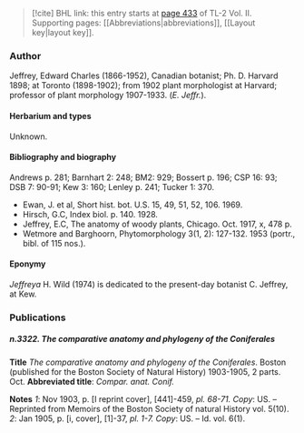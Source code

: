 > [!cite] BHL link: this entry starts at [page 433](https://www.biodiversitylibrary.org/item/103253#page/459/mode/1up) of TL-2 Vol. II.
> Supporting pages: [[Abbreviations|abbreviations]], [[Layout key|layout key]].

### Author

Jeffrey, Edward Charles (1866-1952), Canadian botanist; Ph. D. Harvard 1898; at Toronto (1898-1902); from 1902 plant morphologist at Harvard; professor of plant morphology 1907-1933. (*E. Jeffr.*).

#### Herbarium and types

Unknown.

#### Bibliography and biography

Andrews p. 281; Barnhart 2: 248; BM2: 929; Bossert p. 196; CSP 16: 93; DSB 7: 90-91; Kew 3: 160; Lenley p. 241; Tucker 1: 370.
- Ewan, J. et al, Short hist. bot. U.S. 15, 49, 51, 52, 106. 1969.
- Hirsch, G.C, Index biol. p. 140. 1928.
- Jeffrey, E.C, The anatomy of woody plants, Chicago. Oct. 1917, x, 478 p.
- Wetmore and Barghoorn, Phytomorphology 3(1, 2): 127-132. 1953 (portr., bibl. of 115 nos.).

#### Eponymy

*Jeffreya* H. Wild (1974) is dedicated to the present-day botanist C. Jeffrey, at Kew.

### Publications

##### n.3322. The comparative anatomy and phylogeny of the Coniferales

**Title**
*The comparative anatomy and phylogeny of the Coniferales*. Boston (published for the Boston Society of Natural History) 1903-1905, 2 parts. Oct.
**Abbreviated title**: *Compar. anat. Conif.*

**Notes**
*1*: Nov 1903, p. \[I reprint cover\], \[441\]-459, *pl. 68-71. Copy*: US. – Reprinted from Memoirs of the Boston Society of natural History vol. 5(10).
*2*: Jan 1905, p. \[i, cover\], \[1\]-37, *pl. 1-7. Copy*: US. – Id. vol. 6(1).

